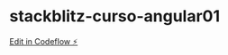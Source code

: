 # stackblitz-curso-angular01

[Edit in Codeflow ⚡️](https://stackblitz.com/~/github.com/leoesquias/stackblitz-curso-angular01)